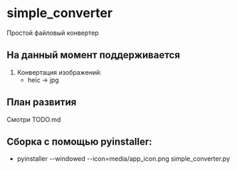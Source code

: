 # simple_converter
Простой файловый конвертер

## На данный момент поддерживается
1. Конвертация изображений:
    * heic -> jpg

## План развития
Смотри TODO.md

## Сборка с помощью pyinstaller:
* pyinstaller --windowed --icon=media/app_icon.png simple_converter.py